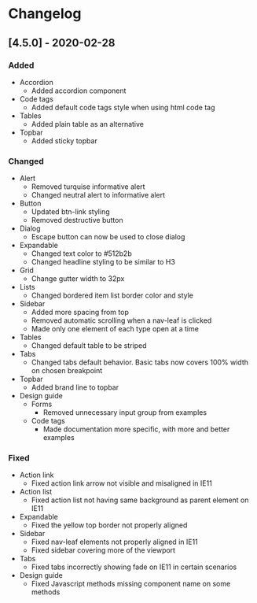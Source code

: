 # Changelog

## [4.5.0] - 2020-02-28

### Added

-   Accordion
    -   Added accordion component
-   Code tags
    -   Added default code tags style when using html code tag
-   Tables
    -   Added plain table as an alternative
-   Topbar
    -   Added sticky topbar

### Changed

-   Alert
    -   Removed turquise informative alert
    -   Changed neutral alert to informative alert
-   Button
    -   Updated btn-link styling
    -   Removed destructive button
-   Dialog
    -   Escape button can now be used to close dialog
-   Expandable
    -   Changed text color to #512b2b
    -   Changed headline styling to be similar to H3
-   Grid
    -   Change gutter width to 32px
-   Lists
    -   Changed bordered item list border color and style
-   Sidebar
    -   Added more spacing from top
    -   Removed automatic scrolling when a nav-leaf is clicked
    -   Made only one element of each type open at a time
-   Tables
    -   Changed default table to be striped
-   Tabs
    -   Changed tabs default behavior. Basic tabs now covers 100% width on chosen breakpoint
-   Topbar
    -   Added brand line to topbar 
-   Design guide
    -   Forms
        -   Removed unnecessary input group from examples
    -   Code tags
        -   Made documentation more specific, with more and better examples

### Fixed

-   Action link
    -   Fixed action link arrow not visible and misaligned in IE11
-   Action list
    -   Fixed action list not having same background as parent element on IE11
-   Expandable
    -   Fixed the yellow top border not properly aligned
-   Sidebar
    -   Fixed nav-leaf elements not properly aligned in IE11
    -   Fixed sidebar covering more of the viewport
-   Tabs
    -   Fixed tabs incorrectly showing fade on IE11 in certain scenarios
-   Design guide
    -   Fixed Javascript methods missing component name on some methods

